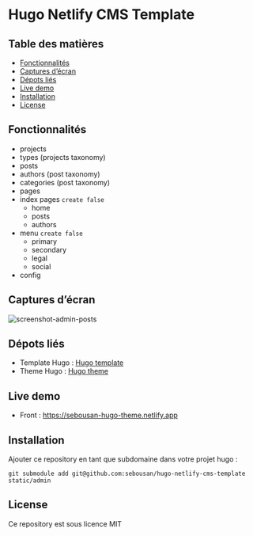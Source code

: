 # Hugo Netlify CMS Template

## Table des matières

- [Fonctionnalités](#fonctionnalités)
- [Captures d’écran](#captures-décran)
- [Dépots liés](#dépots-liés)
- [Live demo](#live-demo)
- [Installation](#installation)
- [License](#license)


## Fonctionnalités
- projects
- types (projects taxonomy)
- posts
- authors (post taxonomy)
- categories (post taxonomy)
- pages
- index pages `create false`
  - home
  - posts
  - authors
- menu `create false`
  - primary
  - secondary
  - legal
  - social  
- config

## Captures d’écran
![screenshot-admin-posts](https://user-images.githubusercontent.com/4457294/194070621-5cde9d70-54dd-4f48-a3cb-94869699c0ce.png)

## Dépots liés
* Template Hugo : [Hugo template](https://github.com/sebousan/hugo-template)
* Theme Hugo : [Hugo theme](https://github.com/sebousan/hugo-theme)

## Live demo
- Front : https://sebousan-hugo-theme.netlify.app

## Installation 
Ajouter ce repository en tant que subdomaine dans votre projet hugo :
```
git submodule add git@github.com:sebousan/hugo-netlify-cms-template static/admin
```

## License
Ce repository est sous licence MIT
